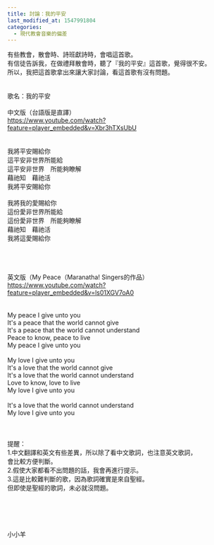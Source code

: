 ```yaml
---
title: 討論：我的平安
last_modified_at: 1547991804
categories:
  - 現代教會音樂的偏差
---
```


有些教會，散會時、詩班獻詩時，會唱這首歌。<br>有信徒告訴我，在做禮拜散會時，聽了『我的平安』這首歌，覺得很不安。<br>所以，我把這首歌拿出來讓大家討論，看這首歌有沒有問題。<br><br><!--more--><br>歌名：我的平安<br><br>中文版（台語版是直譯）<br>https://www.youtube.com/watch?feature=player_embedded&v=Xbr3hTXsUbU<br><br><br>我將平安賜給你<br>這平安非世界所能給<br>這平安非世界　所能夠瞭解<br>藉祂知　藉祂活<br>我將平安賜給你<br><br>我將我的愛賜給你<br>這份愛非世界所能給<br>這份愛非世界　所能夠瞭解<br>藉祂知　藉祂活<br>我將這愛賜給你<br><br><br><br><br>英文版（My Peace（Maranatha! Singers的作品）<br>https://www.youtube.com/watch?feature=player_embedded&v=ls01XGV7oA0<br><br><br>My peace I give unto you<br>It's a peace that the world cannot give<br>It's a peace that the world cannot understand<br>Peace to know, peace to live<br>My peace I give unto you<br><br>My love I give unto you<br>It's a love that the world cannot give<br>It's a love that the world cannot understand<br>Love to know, love to live<br>My love I give unto you<br><br>It's a love that the world cannot understand<br>My love I give unto you <br><br><br><br>提醒：<br>1.中文翻譯和英文有些差異，所以除了看中文歌詞，也注意英文歌詞，<br>會比較方便判斷。<br>2.假使大家都看不出問題的話，我會再進行提示。<br>3.這是比較難判斷的歌，因為歌詞確實是來自聖經。<br>但即使是聖經的歌詞，未必就沒問題。<br><br><br><br><br><br>小小羊<br><br><br><br>
